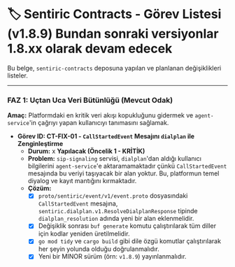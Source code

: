 # 🏷️ Sentiric Contracts - Görev Listesi (v1.8.9) Bundan sonraki versiyonlar 1.8.xx olarak devam edecek

Bu belge, `sentiric-contracts` deposuna yapılan ve planlanan değişiklikleri listeler.

---

### **FAZ 1: Uçtan Uca Veri Bütünlüğü (Mevcut Odak)**

**Amaç:** Platformdaki en kritik veri akışı kopukluğunu gidermek ve `agent-service`'in çağrıyı yapan kullanıcıyı tanımasını sağlamak.

-   **Görev ID: CT-FIX-01 - `CallStartedEvent` Mesajını `dialplan` ile Zenginleştirme**
    -   **Durum:** x **Yapılacak (Öncelik 1 - KRİTİK)**
    -   **Problem:** `sip-signaling` servisi, `dialplan`'dan aldığı kullanıcı bilgilerini `agent-service`'e aktaramamaktadır çünkü `CallStartedEvent` mesajında bu veriyi taşıyacak bir alan yoktur. Bu, platformun temel diyalog ve kayıt mantığını kırmaktadır.
    -   **Çözüm:**
        -   [x] `proto/sentiric/event/v1/event.proto` dosyasındaki `CallStartedEvent` mesajına, `sentiric.dialplan.v1.ResolveDialplanResponse` tipinde `dialplan_resolution` adında yeni bir alan eklenmelidir.
        -   [x] Değişiklik sonrası `buf generate` komutu çalıştırılarak tüm diller için kodlar yeniden üretilmelidir.
        -   [x] `go mod tidy` ve `cargo build` gibi dile özgü komutlar çalıştırılarak her şeyin yolunda olduğu doğrulanmalıdır.
        -   [x] Yeni bir MINOR sürüm (örn: `v1.8.9`) yayınlanmalıdır.